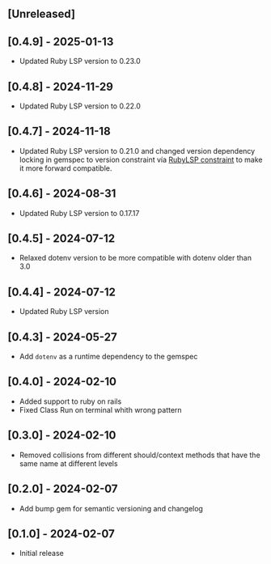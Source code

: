 ## [Unreleased]
## [0.4.9] - 2025-01-13
- Updated Ruby LSP version to 0.23.0
## [0.4.8] - 2024-11-29
- Updated Ruby LSP version to 0.22.0
## [0.4.7] - 2024-11-18
- Updated Ruby LSP version to 0.21.0 and changed version dependency locking in gemspec to version constraint vía [RubyLSP constraint](https://github.com/Shopify/ruby-lsp/pull/2638) to make it more forward compatible.
## [0.4.6] - 2024-08-31
- Updated Ruby LSP version to 0.17.17
## [0.4.5] - 2024-07-12
- Relaxed dotenv version to be more compatible with dotenv older than 3.0
## [0.4.4] - 2024-07-12
- Updated Ruby LSP version
## [0.4.3] - 2024-05-27
- Add `dotenv` as a runtime dependency to the gemspec
## [0.4.0] - 2024-02-10
- Added support to ruby on rails
- Fixed Class Run on terminal whith wrong pattern

## [0.3.0] - 2024-02-10
- Removed collisions from different should/context methods that have the same name at different levels
## [0.2.0] - 2024-02-07

- Add bump gem for semantic versioning and changelog

## [0.1.0] - 2024-02-07

- Initial release
